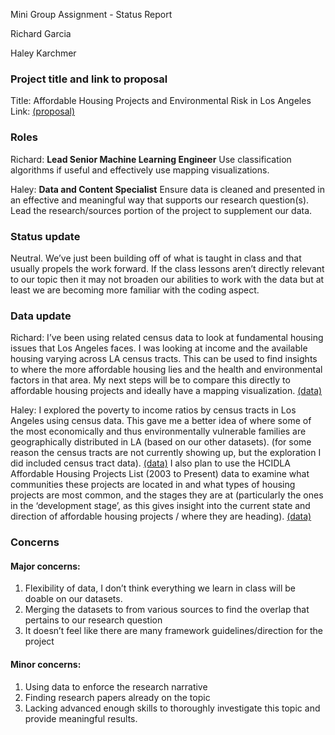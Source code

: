 Mini Group Assignment - Status Report

Richard Garcia

Haley Karchmer

### Project title and link to proposal
Title: Affordable Housing Projects and Environmental Risk in Los Angeles
Link: [(proposal)](https://github.com/richardrbg/DH-140-Group-Project/blob/main/Group%20Assignment%20%231.md)  
 
### Roles 
Richard: **Lead Senior Machine Learning Engineer** Use classification algorithms if useful and effectively use mapping visualizations.

Haley: **Data and Content Specialist** Ensure data is cleaned and presented in an effective and meaningful way that supports our research question(s). Lead the research/sources portion of the project to supplement our data.  
 
### Status update 
Neutral. We’ve just been building off of what is taught in class and that usually propels the work forward. If the class lessons aren’t directly relevant to our topic then it may not broaden our abilities to work with the data but at least we are becoming more familiar with the coding aspect. 
 
### Data update 
Richard: I’ve been using related census data to look at fundamental housing issues that Los Angeles faces. I was looking at income and the available housing varying across LA census tracts. This can be used to find insights to where the more affordable housing lies and the health and environmental factors in that area. My next steps will be to compare this directly to affordable housing projects and ideally have a mapping visualization. [(data)](https://censusreporter.org/data/table/?table=B25104&geo_ids=16000US0644000,140%7C16000US0644000&primary_geo_id=16000US0644000#)

Haley: I explored the poverty to income ratios by census tracts in Los Angeles using census data. This gave me a better idea of where some of the most economically and thus environmentally vulnerable families are geographically distributed in LA (based on our other datasets).  (for some reason the census tracts are not currently showing up, but the exploration I did included census tract data). [(data)](https://censusreporter.org/data/table/?table=C17026&geo_ids=16000US0644000&primary_geo_id=16000US0644000) I also plan to use the HCIDLA Affordable Housing Projects List (2003 to Present) data to examine what communities these projects are located in and what types of housing projects are most common, and the stages they are at (particularly the ones in the ‘development stage’, as this gives insight into the current state and direction of affordable housing projects / where they are heading). [(data)](https://data.lacity.org/Housing-and-Real-Estate/HCIDLA-Affordable-Housing-Projects-List-2003-to-Pr/mymu-zi3s/data)  

### Concerns
#### Major concerns:
1. Flexibility of data, I don’t think everything we learn in class will be doable on our datasets. 
2. Merging the datasets to from various sources to find the overlap that pertains to our research question
3. It doesn’t feel like there are many framework guidelines/direction for the project
 
#### Minor concerns:
1. Using data to enforce the research narrative
2. Finding research papers already on the topic
3. Lacking advanced enough skills to thoroughly investigate this topic and provide meaningful results.
